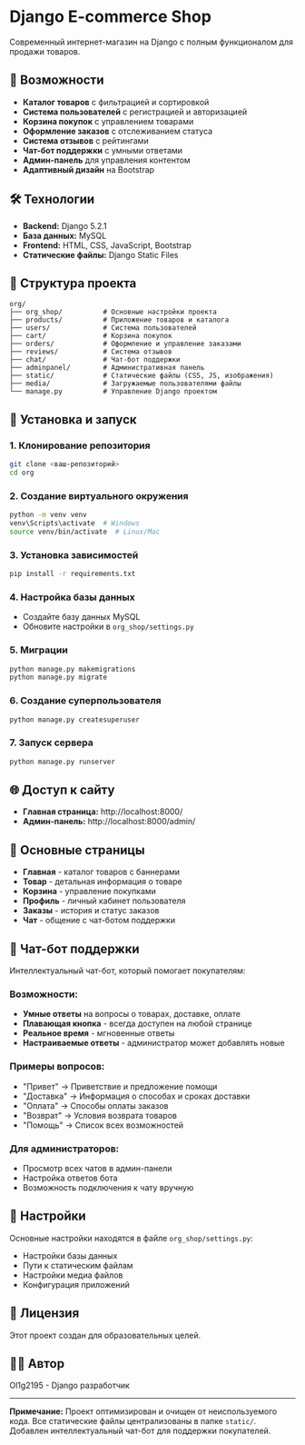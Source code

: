 # Django E-commerce Shop

Современный интернет-магазин на Django с полным функционалом для продажи товаров.

## 🚀 Возможности

- **Каталог товаров** с фильтрацией и сортировкой
- **Система пользователей** с регистрацией и авторизацией
- **Корзина покупок** с управлением товарами
- **Оформление заказов** с отслеживанием статуса
- **Система отзывов** с рейтингами
- **Чат-бот поддержки** с умными ответами
- **Админ-панель** для управления контентом
- **Адаптивный дизайн** на Bootstrap

## 🛠 Технологии

- **Backend:** Django 5.2.1
- **База данных:** MySQL
- **Frontend:** HTML, CSS, JavaScript, Bootstrap
- **Статические файлы:** Django Static Files

## 📁 Структура проекта

```
org/
├── org_shop/          # Основные настройки проекта
├── products/          # Приложение товаров и каталога
├── users/             # Система пользователей
├── cart/              # Корзина покупок
├── orders/            # Оформление и управление заказами
├── reviews/           # Система отзывов
├── chat/              # Чат-бот поддержки
├── adminpanel/        # Административная панель
├── static/            # Статические файлы (CSS, JS, изображения)
├── media/             # Загружаемые пользователями файлы
└── manage.py          # Управление Django проектом
```

## 🚀 Установка и запуск

### 1. Клонирование репозитория
```bash
git clone <ваш-репозиторий>
cd org
```

### 2. Создание виртуального окружения
```bash
python -m venv venv
venv\Scripts\activate  # Windows
source venv/bin/activate  # Linux/Mac
```

### 3. Установка зависимостей
```bash
pip install -r requirements.txt
```

### 4. Настройка базы данных
- Создайте базу данных MySQL
- Обновите настройки в `org_shop/settings.py`

### 5. Миграции
```bash
python manage.py makemigrations
python manage.py migrate
```

### 6. Создание суперпользователя
```bash
python manage.py createsuperuser
```

### 7. Запуск сервера
```bash
python manage.py runserver
```

## 🌐 Доступ к сайту

- **Главная страница:** http://localhost:8000/
- **Админ-панель:** http://localhost:8000/admin/

## 📱 Основные страницы

- **Главная** - каталог товаров с баннерами
- **Товар** - детальная информация о товаре
- **Корзина** - управление покупками
- **Профиль** - личный кабинет пользователя
- **Заказы** - история и статус заказов
- **Чат** - общение с чат-ботом поддержки

## 🤖 Чат-бот поддержки

Интеллектуальный чат-бот, который помогает покупателям:

### Возможности:
- **Умные ответы** на вопросы о товарах, доставке, оплате
- **Плавающая кнопка** - всегда доступен на любой странице
- **Реальное время** - мгновенные ответы
- **Настраиваемые ответы** - администратор может добавлять новые

### Примеры вопросов:
- "Привет" → Приветствие и предложение помощи
- "Доставка" → Информация о способах и сроках доставки
- "Оплата" → Способы оплаты заказов
- "Возврат" → Условия возврата товаров
- "Помощь" → Список всех возможностей

### Для администраторов:
- Просмотр всех чатов в админ-панели
- Настройка ответов бота
- Возможность подключения к чату вручную

## 🔧 Настройки

Основные настройки находятся в файле `org_shop/settings.py`:
- Настройки базы данных
- Пути к статическим файлам
- Настройки медиа файлов
- Конфигурация приложений

## 📝 Лицензия

Этот проект создан для образовательных целей.

## 👨‍💻 Автор

Ol1g2195 - Django разработчик

---

**Примечание:** Проект оптимизирован и очищен от неиспользуемого кода. Все статические файлы централизованы в папке `static/`. Добавлен интеллектуальный чат-бот для поддержки покупателей.
